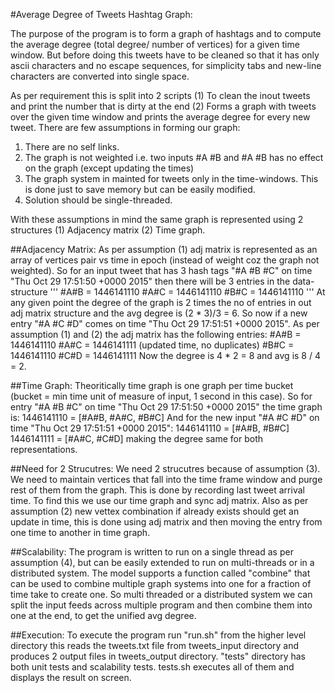 #Average Degree of Tweets Hashtag Graph:

  The purpose of the program is to form a graph of hashtags and to compute the average degree (total degree/ number of vertices) for a given time window. But before doing this tweets have to be cleaned so that it has only ascii characters and no escape sequences, for simplicity tabs and new-line characters are converted into single space.
  
  As per requirement this is split into 2 scripts (1) To clean the inout tweets and print the number that is dirty at the end (2) Forms a graph with tweets over the given time window and prints the average degree for every new tweet. There are few assumptions in forming our graph:
  
1. There are no self links. 
2. The graph is not weighted i.e. two inputs #A #B and #A #B has no effect on the graph (except updating the times)
3. The graph system in mainted for tweets only in the time-windows. This is done just to save memory but can be easily modified.
4. Solution should be single-threaded.
  
  With these assumptions in mind the same graph is represented using 2 structures (1) Adjacency matrix (2) Time graph.

##Adjacency Matrix:
  As per assumption (1) adj matrix is represented as an array of vertices pair vs time in epoch (instead of weight coz the graph not weighted). So for an input tweet that has 3 hash tags "#A #B #C" on time "Thu Oct 29 17:51:50 +0000 2015" then there will be 3 entries in the data-structure 
  '''
        #A#B = 1446141110 
        #A#C = 1446141110 
        #B#C = 1446141110
  '''
  At any given point the degree of the graph is 2 times the no of entries in out adj matrix structure and the avg degree is (2 * 3)/3 = 6. 
  So now if a new entry "#A #C #D" comes on time "Thu Oct 29 17:51:51 +0000 2015". As per assumption (1) and (2) the adj matrix has the following entries:
        #A#B = 1446141110
        #A#C = 1446141111 (updated time, no duplicates)
        #B#C = 1446141110
        #C#D = 1446141111
  Now the degree is 4 * 2 = 8 and avg is 8 / 4 = 2.
  
##Time Graph:
  Theoritically time graph is one graph per time bucket (bucket = min time unit of measure of input, 1 second in this case). So for entry "#A #B #C" on time "Thu Oct 29 17:51:50 +0000 2015" the time graph is:
        1446141110 = [#A#B, #A#C, #B#C]
  And for the new input "#A #C #D" on time "Thu Oct 29 17:51:51 +0000 2015":
        1446141110 = [#A#B, #B#C]
        1446141111 = [#A#C, #C#D]
  making the degree same for both representations.
  
##Need for 2 Strucutres:
  We need 2 strucutres because of assumption (3). We need to maintain vertices that fall into the time frame window and purge rest of them from the graph. This is done by recording last tweet arrival time. To find this we use our time graph and sync adj matrix. Also as per assumption (2) new vettex combination if already exists should get an update in time, this is done using adj matrix and then moving the entry from one time to another in time graph.
  
##Scalability:
  The program is written to run on a single thread as per assumption (4), but can be easily extended to run on multi-threads or in a distributed system. The model supports a function called "combine" that can be used to combine multiple graph systems into one for a fraction of time take to create one. So multi threaded or a distributed system we can split the input feeds across multiple program and then combine them into one at the end, to get the unified avg degree.
  
##Execution:
  To execute the program run "run.sh" from the higher level directory this reads the tweets.txt file from tweets_input directory and produces 2 output files in tweets_output directory. 
  "tests" directory has both unit tests and scalability tests. tests.sh executes all of them and displays the result on screen.
  
